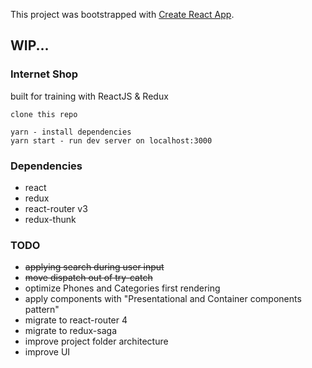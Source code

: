This project was bootstrapped with [Create React App](https://github.com/facebookincubator/create-react-app).

## WIP...

### Internet Shop

built for training with ReactJS & Redux

```
clone this repo

yarn - install dependencies
yarn start - run dev server on localhost:3000
```

### Dependencies

* react
* redux
* react-router v3
* redux-thunk

### TODO

* ~~applying search during user input~~
* ~~move dispatch out of try-catch~~
* optimize Phones and Categories first rendering
* apply components with "Presentational and Container components pattern"
* migrate to react-router 4
* migrate to redux-saga
* improve project folder architecture
* improve UI
